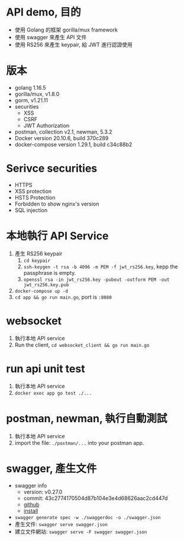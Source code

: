 # API demo, 目的
- 使用 Golang 的框架 gorilla/mux framework
- 使用 swagger 來產生 API 文件
- 使用 RS256 來產生 keypair, 給 JWT 進行認證使用

# 版本
- golang 1.16.5
- gorilla/mux, v1.8.0
- gorm, v1.21.11
- securities
    - XSS
    - CSRF
    - JWT Authorization
- postman, collection v2.1, newman, 5.3.2
- Docker version 20.10.6, build 370c289
- docker-compose version 1.29.1, build c34c88b2

# Serivce securities
- HTTPS
- XSS protection
- HSTS Protection
- Forbidden to show nginx's version
- SQL injection

# 本地執行 API Service
1. 產生 RS256 keypair
    1. `cd keypair`
    2. `ssh-keygen -t rsa -b 4096 -m PEM -f jwt_rs256.key`, kepp the passphrase is empty.
    3. `openssl rsa -in jwt_rs256.key -pubout -outform PEM -out jwt_rs256.key.pub`  
2. `docker-compose up -d`
3. `cd app && go run main.go`, port is `:8080`

# websocket
1. 執行本地 API service
2. Run the client, `cd websocket_client && go run main.go`

# run api unit test
1. 執行本地 API service
2. `docker exec app go test ./...`

# postman, newman, 執行自動測試
1. 執行本地 API service
2. import the file: `./postman/...` into your postman app.

# swagger, 產生文件
- swagger info
    - version: v0.27.0
    - commit: 43c2774170504d87b104e3e4d68626aac2cd447d
    - [github](https://github.com/go-swagger/go-swagger)
    - [install](https://goswagger.io/install.html)
- `swagger generate spec -w ./swaggerdoc -o ./swagger.json`
- 產生文件: `swagger serve swagger.json`
- 建立文件網站: `swagger serve -F swagger swagger.json`